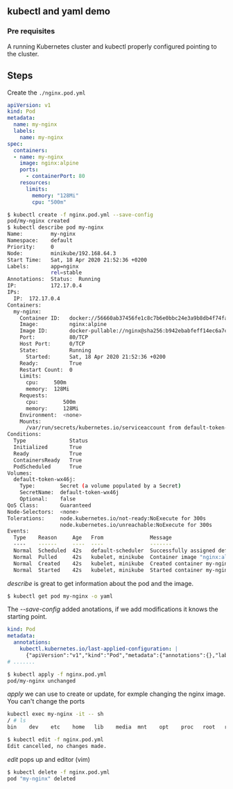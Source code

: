 ## kubectl and yaml demo

### Pre requisites

A running Kubernetes cluster and kubectl properly configured pointing to the cluster.

## Steps

Create the `./nginx.pod.yml`

```yml
apiVersion: v1
kind: Pod
metadata:
  name: my-nginx
  labels:
    name: my-nginx
spec:
  containers:
  - name: my-nginx
    image: nginx:alpine
    ports:
      - containerPort: 80
    resources:
      limits:
        memory: "128Mi"
        cpu: "500m"
```


```bash
$ kubectl create -f nginx.pod.yml --save-config
pod/my-nginx created
$ kubectl describe pod my-nginx
Name:         my-nginx
Namespace:    default
Priority:     0
Node:         minikube/192.168.64.3
Start Time:   Sat, 18 Apr 2020 21:52:36 +0200
Labels:       app=nginx
              rel=stable
Annotations:  Status:  Running
IP:           172.17.0.4
IPs:
  IP:  172.17.0.4
Containers:
  my-nginx:
    Container ID:   docker://56660ab37456fe1c8c7b6e0bbc24e3a9b8db4f74fa62a47e498a759902c0acd3
    Image:          nginx:alpine
    Image ID:       docker-pullable://nginx@sha256:b942ebabfeff14ec6a7cb7a4826fe1d2e8dd8b7db5e651b81e4bc9cd6c6e91dc
    Port:           80/TCP
    Host Port:      0/TCP
    State:          Running
      Started:      Sat, 18 Apr 2020 21:52:36 +0200
    Ready:          True
    Restart Count:  0
    Limits:
      cpu:     500m
      memory:  128Mi
    Requests:
      cpu:        500m
      memory:     128Mi
    Environment:  <none>
    Mounts:
      /var/run/secrets/kubernetes.io/serviceaccount from default-token-wx46j (ro)
Conditions:
  Type              Status
  Initialized       True 
  Ready             True 
  ContainersReady   True 
  PodScheduled      True 
Volumes:
  default-token-wx46j:
    Type:        Secret (a volume populated by a Secret)
    SecretName:  default-token-wx46j
    Optional:    false
QoS Class:       Guaranteed
Node-Selectors:  <none>
Tolerations:     node.kubernetes.io/not-ready:NoExecute for 300s
                 node.kubernetes.io/unreachable:NoExecute for 300s
Events:
  Type    Reason     Age   From               Message
  ----    ------     ----  ----               -------
  Normal  Scheduled  42s   default-scheduler  Successfully assigned default/my-nginx to minikube
  Normal  Pulled     42s   kubelet, minikube  Container image "nginx:alpine" already present on machine
  Normal  Created    42s   kubelet, minikube  Created container my-nginx
  Normal  Started    42s   kubelet, minikube  Started container my-nginx
```

_describe_ is great to get information about the pod and the image.

```bash
$ kubectl get pod my-nginx -o yaml
```
The _--save-config_ added anotations, if we add modifications it knows the starting point.

```yaml
kind: Pod
metadata:
  annotations:
    kubectl.kubernetes.io/last-applied-configuration: |
      {"apiVersion":"v1","kind":"Pod","metadata":{"annotations":{},"labels":{"name":"my-nginx"},"name":"my-nginx","namespace":"default"},"spec":{"containers":[{"image":"nginx:alpine","name":"my-nginx","ports":[{"containerPort":80}],"resources":{"limits":{"cpu":"500m","memory":"128Mi"}}}]}}
# .......
```

```bash
$ kubectl apply -f nginx.pod.yml 
pod/my-nginx unchanged
```

_apply_ we can use to create or update, for exmple changing the nginx image. You can't change the ports

```bash
kubectl exec my-nginx -it -- sh
/ # ls
bin    dev    etc    home   lib    media  mnt    opt    proc   root   run    sbin   srv    sys    tmp    usr    var
```

```bash
$ kubectl edit -f nginx.pod.yml 
Edit cancelled, no changes made.
```

_edit_ pops up and editor (vim)

```bash
$ kubectl delete -f nginx.pod.yml 
pod "my-nginx" deleted
```
